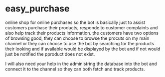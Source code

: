 # easy_purchase
online shop for online purchases
 so the bot is basically just to assist customers purchase their products, responde to customer complaints and also help track their products information.
 the customers have two options of browsing good, they can choose to browse the procuts on my main channel or they can choose to use the bot by searching
 for the products their looking and if available would be displayed by the bot and if not would just be notified the pproduct does not exist.

I will also need your help in the administring the database into the bot and connect it to the channel so they can both fetch and track products.

